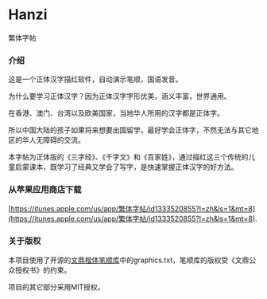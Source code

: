 # Hanzi
繁体字帖

### 介绍
这是一个正体汉字描红软件，自动演示笔顺，国语发音。

为什么要学习正体汉字？因为正体汉字字形优美，涵义丰富，世界通用。

在香港、澳门、台湾以及欧美国家，当地华人所用的汉字都是正体字。

所以中国大陆的孩子如果将来想要出国留学，最好学会正体字，不然无法与其它地区的华人无障碍的交流。

本字帖为正体版的《三字经》、《千字文》和《百家姓》，通过描红这三个传统的儿童启蒙课本，既学习了经典又学会了写字，是快速掌握正体汉字的好方法。

### 从苹果应用商店下载
[https://itunes.apple.com/us/app/繁体字帖/id1333520855?l=zh&ls=1&mt=8](https://itunes.apple.com/us/app/繁体字帖/id1333520855?l=zh&ls=1&mt=8).

### 关于版权
本项目使用了开源的[文鼎楷体笔顺库](https://github.com/skishore/makemeahanzi)中的graphics.txt，笔顺库的版权受《文鼎公众授权书》的约束。

项目的其它部分采用MIT授权。
